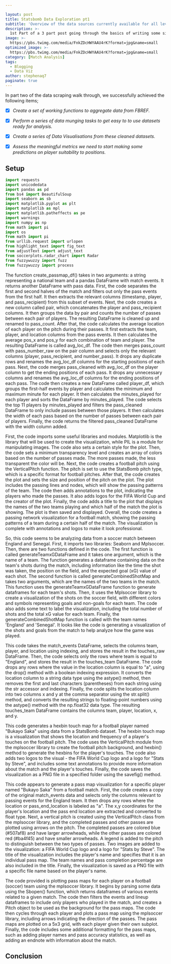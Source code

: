 ```yaml
---

layout: post
title: Statsbomb Data Exploration pt1
subtitle: 'Overview of the data sources currently available for all levels'
description: >-
  1st Part of a 3 part post going through the basics of writing some simple applications & functions to get high quality player & team data.
image: >-
  https://pbs.twimg.com/media/FnkZDcHWYAAU4rK?format=jpg&name=small
optimized_image: >-
  https://pbs.twimg.com/media/FnkZDcHWYAAU4rK?format=jpg&name=small
category: [Match Analysis]
tags:
  - Blogging
  - Data Viz
author: stephenaq7
paginate: true
---
```


In part two of the data scraping walk through, we successfully achieved the following items; 

- [x] *Create a set of working functions to aggregate data from FBREF.*

- [x] *Perform a series of data munging tasks to get easy to to use datasets ready for analysis.* 

- [x] *Create a series of Data Visualisations from these cleaned datasets.* 

- [x] *Assess the meaningful metrics we need to start making some predictions on player suitability to positions.*

## Setup


```python
import requests
import unicodedata
import pandas as pd
from bs4 import BeautifulSoup
import seaborn as sb
import matplotlib.pyplot as plt
import matplotlib as mpl
import matplotlib.patheffects as pe
import warnings
import numpy as np
from math import pi
import os
from math import pi
from urllib.request import urlopen
from highlight_text import fig_text
from adjustText import adjust_text
from soccerplots.radar_chart import Radar
from fuzzywuzzy import fuzz
from fuzzywuzzy import process
```



The function create_passmap_df() takes in two arguments: a string representing a national team and a pandas DataFrame with match events. It returns another DataFrame with pass data.
First, the code separates the first and second halves of the match and filters out only the pass events from the first half. It then extracts the relevant columns (timestamp, player, and pass_recipient) from this subset of events.
Next, the code creates a new column called pair, which concatenates the player and pass_recipient columns. It then groups the data by pair and counts the number of passes between each pair of players. The resulting DataFrame is cleaned up and renamed to pass_count.
After that, the code calculates the average location of each player on the pitch during their passes. It first extracts the team, player, and location columns from the pass events. It then calculates the average pos_x and pos_y for each combination of team and player. The resulting DataFrame is called avg_loc_df.
The code then merges pass_count with pass_number_raw on the pair column and selects only the relevant columns (player, pass_recipient, and number_pass). It drops any duplicate rows and renames the avg_loc_df columns for the starting positions of each pass.
Next, the code merges pass_cleaned with avg_loc_df on the player column to get the ending positions of each pass. It drops any unnecessary columns and renames the avg_loc_df columns for the ending positions of each pass.
The code then creates a new DataFrame called player_df, which groups the first-half events by player and calculates the minimum and maximum minute for each player. It then calculates the minutes_played for each player and sorts the DataFrame by minutes_played.
The code selects the top 11 players by minutes_played and filters the pass_cleaned DataFrame to only include passes between those players. It then calculates the width of each pass based on the number of passes between each pair of players.
Finally, the code returns the filtered pass_cleaned DataFrame with the width column added.


First, the code imports some useful libraries and modules. Matplotlib is the library that will be used to create the visualization, while PIL is a module for manipulating images. The code also sets a certain style for the plot.
Then, the code sets a minimum transparency level and creates an array of colors based on the number of passes made. The more passes made, the less transparent the color will be.
Next, the code creates a football pitch using the VerticalPitch function. The pitch is set to use the StatsBomb pitch type, which is a specific format for football pitches.
After that, the code creates the plot and sets the size and position of the pitch on the plot. The plot includes the passing lines and nodes, which will show the passing patterns of the team.
The code then adds annotations to the plot, indicating the players who made the passes. It also adds logos for the FIFA World Cup and the creator of the plot.
Finally, the code adds a title to the plot that displays the names of the two teams playing and which half of the match the plot is showing. The plot is then saved and displayed.
Overall, the code creates a passing network visualization for a football match, showing the passing patterns of a team during a certain half of the match. The visualization is complete with annotations and logos to make it look professional.

So, this code seems to be analyzing data from a soccer match between England and Senegal. First, it imports two libraries: Seaborn and Mplsoccer.
Then, there are two functions defined in the code. The first function is called generateTeamxGDataFrame and it takes one argument, which is the name of a team. The function generates a dataframe containing data on the team's shots during the match, including information like the time the shot was taken, the position on the field, and the expected goal (xG) value of each shot.
The second function is called generateCombinedShotMap and takes two arguments, which are the names of the two teams in the match. This function uses the generateTeamxGDataFrame function to generate dataframes for each team's shots. Then, it uses the Mplsoccer library to create a visualization of the shots on the soccer field, with different colors and symbols representing goals and non-goals for each team. The code also adds some text to label the visualization, including the total number of shots and the total xG value for each team.
Finally, the generateCombinedShotMap function is called with the team names 'England' and 'Senegal'. It looks like the code is generating a visualization of the shots and goals from the match to help analyze how the game was played.

This code takes the match_events DataFrame, selects the columns team, player, and location using indexing, and stores the result in the touches_raw DataFrame. Then, the code selects only the rows where team is equal to "England", and stores the result in the touches_team DataFrame.
The code drops any rows where the value in the location column is equal to "a", using the drop() method with a boolean indexing expression. It converts the location column to a string data type using the astype() method, then removes the first and last characters (parentheses) from each string using the str accessor and indexing. Finally, the code splits the location column into two columns x and y at the comma separator using the str.split() method, and converts the resulting strings to floating-point numbers using the astype() method with the np.float32 data type. The resulting touches_team DataFrame contains the columns team, player, location, x, and y.


This code generates a hexbin touch map for a football player named "Bukayo Saka" using data from a StatsBomb dataset. The hexbin touch map is a visualization that shows the location and frequency of a player's touches on the football pitch.
The code uses the VerticalPitch module from the mplsoccer library to create the football pitch background, and hexbin() method to generate the hexbins for the player's touches.
The code also adds two logos to the visual - the FIFA World Cup logo and a logo for "Stats by Steve", and includes some text annotations to provide more information about the match and the player's touches.
Finally, the code saves the visualization as a PNG file in a specified folder using the savefig() method.



This code appears to generate a pass map visualization for a specific player named "Bukayo Saka" from a football match.
First, the code creates a copy of the original match_events data and selects only the columns relevant to passing events for the England team. It then drops any rows where the location or pass_end_location is labeled as "a". The x,y coordinates for the player's location and the pass end location are extracted and converted to float type.
Next, a vertical pitch is created using the VerticalPitch class from the mplsoccer library, and the completed passes and other passes are plotted using arrows on the pitch. The completed passes are colored blue (#507af8) and have larger arrowheads, while the other passes are colored red (#ba4f45) and have smaller arrowheads. A legend is added to the pitch to distinguish between the two types of passes.
Two images are added to the visualization: a FIFA World Cup logo and a logo for "Stats by Steve". The title of the visualization includes the player's name and specifies that it is an individual pass map. The team names and pass completion percentage are also included in the title.
Finally, the visualization is saved as a PNG file with a specific file name based on the player's name.


The code provided is plotting pass maps for each player on a football (soccer) team using the mplsoccer library. It begins by parsing some data using the Sbopen() function, which returns dataframes of various events related to a given match.
The code then filters the events and lineup dataframes to include only players who played in the match, and creates a Pitch object to be used as the background for the pass maps.
The code then cycles through each player and plots a pass map using the mplsoccer library, including arrows indicating the direction of the passes. The pass maps are plotted on a 5x3 grid, with each player given their own subplot.
Finally, the code includes some additional formatting for the pass maps, such as adding player names and pass accuracy statistics, as well as adding an endnote with information about the match.


## Conclusion









